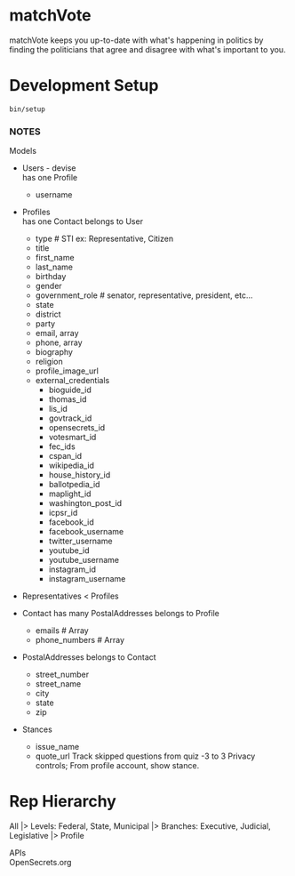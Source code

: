 # matchVote

matchVote keeps you up-to-date with what's happening in politics by finding 
the politicians that agree and disagree with what's important to you.

# Development Setup  
    bin/setup

### NOTES

Models
* Users - devise  
  has one Profile
  * username

* Profiles  
  has one Contact
  belongs to User  
  * type # STI ex: Representative, Citizen
  * title
  * first_name
  * last_name
  * birthday
  * gender
  * government_role # senator, representative, president, etc...
  * state
  * district
  * party
  * email, array
  * phone, array
  * biography
  * religion
  * profile_image_url
  * external_credentials  
    * bioguide_id
    * thomas_id 
    * lis_id
    * govtrack_id
    * opensecrets_id 
    * votesmart_id
    * fec_ids
    * cspan_id
    * wikipedia_id
    * house_history_id
    * ballotpedia_id
    * maplight_id
    * washington_post_id
    * icpsr_id
    * facebook_id
    * facebook_username
    * twitter_username
    * youtube_id
    * youtube_username
    * instagram_id
    * instagram_username

* Representatives < Profiles

* Contact
  has many PostalAddresses
  belongs to Profile
  * emails # Array
  * phone_numbers # Array

* PostalAddresses
  belongs to Contact
  * street_number
  * street_name
  * city
  * state
  * zip

* Stances
  * issue_name
  * quote_url
  Track skipped questions from quiz
  -3 to 3
  Privacy controls; From profile account, show stance.


# Rep Hierarchy
All |> 
Levels: Federal, State, Municipal |>
Branches: Executive, Judicial, Legislative |>
Profile

APIs  
OpenSecrets.org

